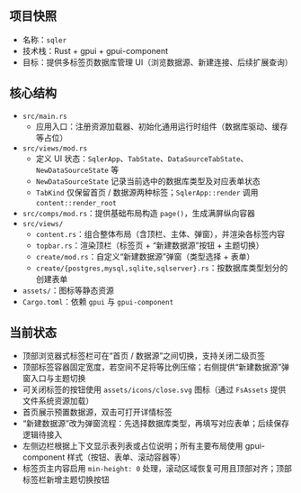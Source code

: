 ## 项目快照
- 名称：`sqler`
- 技术栈：Rust + gpui + gpui-component
- 目标：提供多标签页数据库管理 UI（浏览数据源、新建连接、后续扩展查询）
## 核心结构
- `src/main.rs`
    - 应用入口：注册资源加载器、初始化通用运行时组件（数据库驱动、缓存等占位）
- `src/views/mod.rs`
    - 定义 UI 状态：`SqlerApp`、`TabState`、`DataSourceTabState`、`NewDataSourceState` 等
    - `NewDataSourceState` 记录当前选中的数据库类型及对应表单状态
    - `TabKind` 仅保留首页 / 数据源两种标签；`SqlerApp::render` 调用 `content::render_root`
- `src/comps/mod.rs`：提供基础布局构造 `page()`，生成满屏纵向容器
- `src/views/`
    - `content.rs`：组合整体布局（含顶栏、主体、弹窗），并渲染各标签内容
    - `topbar.rs`：渲染顶栏（标签页 + “新建数据源”按钮 + 主题切换）
    - `create/mod.rs`：自定义“新建数据源”弹窗（类型选择 + 表单）
    - `create/{postgres,mysql,sqlite,sqlserver}.rs`：按数据库类型划分的创建表单
- `assets/`：图标等静态资源
- `Cargo.toml`：依赖 `gpui` 与 `gpui-component`

## 当前状态
- 顶部浏览器式标签栏可在“首页 / 数据源”之间切换，支持关闭二级页签
- 顶部标签容器固定宽度，若空间不足将等比例压缩；右侧提供“新建数据源”弹窗入口与主题切换
- 可关闭标签的按钮使用 `assets/icons/close.svg` 图标（通过 `FsAssets` 提供文件系统资源加载）
- 首页展示预置数据源，双击可打开详情标签
- “新建数据源”改为弹窗流程：先选择数据库类型，再填写对应表单；后续保存逻辑待接入
- 左侧边栏根据上下文显示表列表或占位说明；所有主要布局使用 gpui-component 样式（按钮、表单、滚动容器等）
- 标签页主内容启用 `min-height: 0` 处理，滚动区域恢复可用且顶部对齐；顶部标签栏新增主题切换按钮
